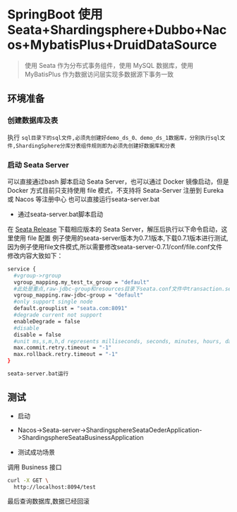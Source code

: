 # SpringBoot 使用 Seata+Shardingsphere+Dubbo+Nacos+MybatisPlus+DruidDataSource

> 使用 Seata 作为分布式事务组件，使用 MySQL 数据库，使用 MyBatisPlus 作为数据访问层实现多数据源下事务一致

## 环境准备

### 创建数据库及表

执行 `sql目录下的sql文件,必须先创建好demo_ds_0、demo_ds_1数据库，分别执行sql文件,ShardingSphere分库分表组件规则即为必须先创建好数据库和分表`

### 启动 Seata Server 

可以直接通过bash 脚本启动 Seata Server，也可以通过 Docker 镜像启动，但是 Docker 方式目前只支持使用 file 模式，不支持将 Seata-Server 注册到 Eureka 或 Nacos 等注册中心
也可以直接运行seata-server.bat

- 通过seata-server.bat脚本启动

在 [Seata Release](https://github.com/seata/seata/releases) 下载相应版本的 Seata Server，解压后执行以下命令启动，这里使用 file 配置
例子使用的seata-server版本为0.7.1版本,下载0.7.1版本进行测试,因为例子使用file文件模式,所以需要修改seata-server-0.7.1/conf/file.conf文件
修改内容大致如下：
```bash
service {
  #vgroup->rgroup
  vgroup_mapping.my_test_tx_group = "default"
  #此处是重点,raw-jdbc-group和resources目录下seata.conf文件中transaction.service.group需要匹配,若seata-server服务端未配置该项,会出现TM/RM无法连接seata-server日志输出
  vgroup_mapping.raw-jdbc-group = "default"
  #only support single node
  default.grouplist = "seata.com:8091"
  #degrade current not support
  enableDegrade = false
  #disable
  disable = false
  #unit ms,s,m,h,d represents milliseconds, seconds, minutes, hours, days, default permanent
  max.commit.retry.timeout = "-1"
  max.rollback.retry.timeout = "-1"
}
```

```bash
seata-server.bat运行
```

## 测试

- 启动
- Nacos->Seata-server->ShardingsphereSeataOederApplication->ShardingsphereSeataBusinessApplication

- 测试成功场景

调用 Business 接口

```bash
curl -X GET \
  http://localhost:8094/test
```

最后查询数据库,数据已经回滚

